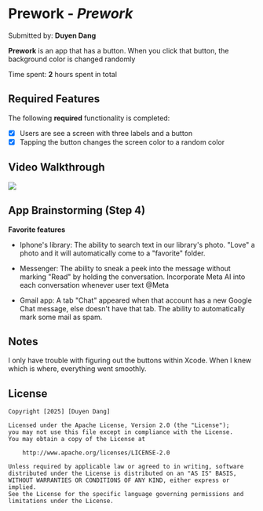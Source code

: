 # Prework - *Prework*

Submitted by: **Duyen Dang**

**Prework** is an app that has a button. When you click that button, the background color is changed randomly

Time spent: **2** hours spent in total

## Required Features

The following **required** functionality is completed:

- [x] Users are see a screen with three labels and a button
- [x] Tapping the button changes the screen color to a random color
 
## Video Walkthrough

<div>
    <a href="https://www.loom.com/share/9bab4d22d2fa49c59714d80d8657d528">
    </a>
    <a href="https://www.loom.com/share/9bab4d22d2fa49c59714d80d8657d528">
      <img style="max-width:300px;" src="https://cdn.loom.com/sessions/thumbnails/9bab4d22d2fa49c59714d80d8657d528-82593ee1356325c5-full-play.gif">
    </a>
  </div>

## App Brainstorming (Step 4)

**Favorite features**

- Iphone's library: 
The ability to search text in our library's photo.
"Love" a photo and it will automatically come to a "favorite" folder.

- Messenger: 
The ability to sneak a peek into the message without marking "Read" by holding the conversation.
Incorporate Meta AI into each conversation whenever user text @Meta

- Gmail app:
A tab "Chat" appeared when that account has a new Google Chat message, else doesn't have that tab.
The ability to automatically mark some mail as spam.

## Notes

I only have trouble with figuring out the buttons within Xcode. When I knew which is where, everything went smoothly.

## License

    Copyright [2025] [Duyen Dang]

    Licensed under the Apache License, Version 2.0 (the "License");
    you may not use this file except in compliance with the License.
    You may obtain a copy of the License at

        http://www.apache.org/licenses/LICENSE-2.0

    Unless required by applicable law or agreed to in writing, software
    distributed under the License is distributed on an "AS IS" BASIS,
    WITHOUT WARRANTIES OR CONDITIONS OF ANY KIND, either express or implied.
    See the License for the specific language governing permissions and
    limitations under the License.
